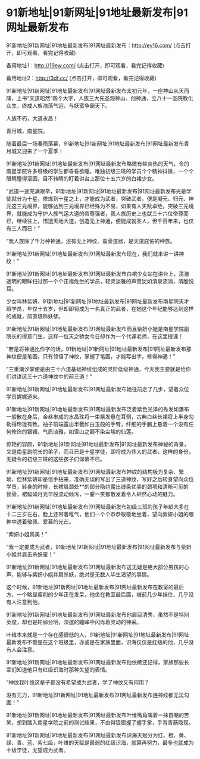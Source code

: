 # 91新地址|91新网址|91地址最新发布|91网址最新发布



91新地址|91新网址|91地址最新发布|91网址最新发布：http://ey16.com/ (点击打开，即可观看，看完记得收藏)

备用地址1：http://19ew.com/ (点击打开，即可观看，看完记得收藏)

备用地址2：http://3df.cc/ (点击打开，即可观看，看完记得收藏)





91新地址|91新网址|91地址最新发布|91网址最新发布太初元年，一座神山从天而降，上书“天道昭然”四个大字，人族三大先圣观神山、创神通，立八十一圣院教化众生，终成人族浩荡气运，与妖蛮争霸天下。

人族不朽，大道永昌！

青月城，南星院。

随着最后一场春雨落幕，91新地址|91新网址|91地址最新发布|91网址最新发布青月城又迎来了一个夏季！

91新地址|91新网址|91地址最新发布|91网址最新发布略微有些炎热的天气，令的南星学院许多班级的学生都昏昏欲睡，唯独初级三班的学员个个精神抖擞，一个个眼睛瞪得滚圆，目不转睛的盯着讲台上那位十五六岁的白裙少女。

“武道一途充满艰辛，91新地址|91新网址|91地址最新发布|91网址最新发布光是学徒就分为十星，修炼到十星之上，才能成为武者，突破武者，便是凝元、归元、神元这三元境界，能够达到三元境界已经殊为不易，如果有人天赋卓绝，突破三元境界，就能成为守护人族气运大道的帝尊强者，我人族历史上也就三十六位帝尊而已，继续往上，悟透天地大道，创造无上神通，便能成就圣人，但千百年来，也仅有三人而已！”

“我人族除了千万种神通，还有无上神纹、蛮骨道器，是天道庇佑的种族。

91新地址|91新网址|91地址最新发布|91网址最新发布现在，我们就来讲一讲神纹！”

91新地址|91新网址|91地址最新发布|91网址最新发布白裙少女站在讲台上，清澈透明的眼眸扫过那一个个正襟危坐的学员，轻灵淡雅的声音犹如清泉流淌，清脆悦耳。

少女叫林紫妍，91新地址|91新网址|91地址最新发布|91网址最新发布南星院天才班学员，年仅十五岁，但却即将成为一名真正的武者，在她这个年纪能够达到这样的成就，简直堪称妖孽。

91新地址|91新网址|91地址最新发布|91网址最新发布而且紫妍小姐是南星学院副院长的得意门生，这样一位天之骄女今日却作为一个代课老师，在这里授课！

“若是将神通比作字的话，91新地址|91新网址|91地址最新发布|91网址最新发布那神纹便是笔画，只有领悟了神纹，掌握了笔画，才能写出字，修得神通！”

“三重潮汐掌便是由三十六道基础神纹组成的灵阶低级神通，今天我主要就是给你们讲讲这三十六道神纹中的前三道！”

91新地址|91新网址|91地址最新发布|91网址最新发布她往前走了几步，望着众位学员娓娓道来。

91新地址|91新网址|91地址最新发布|91网址最新发布泛着紫色光泽的秀发如瀑布一般散在身后，金丝串成的水晶珠将一束紫发悬在耳侧，古典白丝长裙将上半身勾勒得玲珑有致，袖子前端露出半截如白玉般的手臂，纤细的手腕上悬着一个没有任何修饰的银镯，气质淡雅，如雪山之巅不染尘埃的仙莲。

惊艳的容颜，91新地址|91新网址|91地址最新发布|91网址最新发布神秘的背景，又是南星副院长的弟子，而且已是十星学徒，即将成为伟大的武者，这样的身份，无疑令的初级三班的这些孩子们仰慕不已。

91新地址|91新网址|91地址最新发布|91网址最新发布神纹的结构极为复杂、繁琐，但林紫妍却是信手拈来，准确无误的写出了三道神纹，写好之后转身望向众位学员，转身的时候，长裙肩颈处**的部分隐约露出线条优美的颈项和清晰可见的锁骨，裙幅如月光华般流动倾泻，一颦一笑都散发着令人砰然心动的魅力。

91新地址|91新网址|91地址最新发布|91网址最新发布初级三班的孩子年龄大多在十二三岁左右，脸上还带着稚气，他们一个个恭恭敬敬地坐着，望向紫妍小姐的眼神中透着敬佩、爱慕的光芒。

“紫妍小姐真美！”

“我一定要成为武者，91新地址|91新网址|91地址最新发布|91网址最新发布与紫妍小姐并肩击杀妖蛮！”

91新地址|91新网址|91地址最新发布|91网址最新发布这无疑是绝大部分男孩的心声，能够与紫妍小姐并肩杀妖，绝对是无数人毕生渴望的事情。

这个时候，91新地址|91新网址|91地址最新发布|91网址最新发布在教室的最后方，一个略显瘦削的少年正在发呆，他坐在教室最后面，被前几少年挡住，几乎没有人注意到他。

91新地址|91新网址|91地址最新发布|91网址最新发布他眉目清秀，虽然不是特别英俊，却也是轮廓分明，深邃的瞳眸中闪烁着灵动的神采。

叶维本来就是一个存在感很低的人，91新地址|91新网址|91地址最新发布|91网址最新发布不管是在这个班级里，亦或是在家族里面，识海仅仅是红级的他，几乎没有人会注意。

91新地址|91新网址|91地址最新发布|91网址最新发布他依稀还记得，家族那些长辈们知道他只有红级识海时那种失望的表情。

“神纹我叶维这辈子都没有希望成为武者，学了神纹又有何用？

没有元力，91新地址|91新网址|91地址最新发布|91网址最新发布连神纹都无法勾画！”

91新地址|91新网址|91地址最新发布|91网址最新发布叶维嘴角噙着一抹自嘲的苦笑，想到踏入南星学院之前的测试结果，不由得狠狠握了握手掌，手背青筋隐现。

91新地址|91新网址|91地址最新发布|91网址最新发布识海天赋分为红、橙、黄、绿、青、蓝、紫七级，叶维的天赋是最弱的红级识海，就算再努力，最多也就成为十级学徒，无望成为武者。
